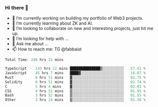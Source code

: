### Hi there 👋

- 🔭 I’m currently working on building my portfolio of Web3 projects. 
- 🌱 I’m currently learning about ZK and AI.
- 👯 I’m looking to collaborate on new and interesting projects, just hit me up. 
- 🤔 I’m looking for help with ... 
- 💬 Ask me about ...
- 📫 How to reach me: TG @fabbaist

<!--
**fabbaisteth/fabbaisteth** is a ✨ _special_ ✨ repository because its `README.md` (this file) appears on your GitHub profile.

Here are some ideas to get you started:

- 🔭 I’m currently working on ...
- 🌱 I’m currently learning ...
- 👯 I’m looking to collaborate on ...
- 🤔 I’m looking for help with ...
- 💬 Ask me about ...
- 📫 How to reach me: ...
- 😄 Pronouns: ...
- ⚡ Fun fact: ...
-->

<!--START_SECTION:waka-->

```rust
Total Time: 246 hrs 31 mins

TypeScript    143 hrs 22 mins ██████████████▒░░░░░░░░░░   57.41 %
JavaScript    45 hrs 7 mins   ████▓░░░░░░░░░░░░░░░░░░░░   18.07 %
Rust          6 hrs 51 mins   ▓░░░░░░░░░░░░░░░░░░░░░░░░   02.75 %
Solidity      6 hrs 51 mins   ▓░░░░░░░░░░░░░░░░░░░░░░░░   02.74 %
C             5 hrs 4 mins    ▓░░░░░░░░░░░░░░░░░░░░░░░░   02.03 %
CSS           4 hrs 51 mins   ▒░░░░░░░░░░░░░░░░░░░░░░░░   01.95 %
Bash          3 hrs 52 mins   ▒░░░░░░░░░░░░░░░░░░░░░░░░   01.55 %
Other         3 hrs 14 mins   ▒░░░░░░░░░░░░░░░░░░░░░░░░   01.30 %
```

<!--END_SECTION:waka-->
